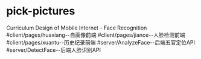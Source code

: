 # pick-pictures
Curriculum Design of Mobile Internet - Face Recognition
#client/pages/huaxiang--自画像前端
#client/pages/jiance--人脸检测前端
#client/pages/xuantu--历史纪录前端
#server/AnalyzeFace--后端五官定位API
#server/DetectFace--后端人脸识别API
